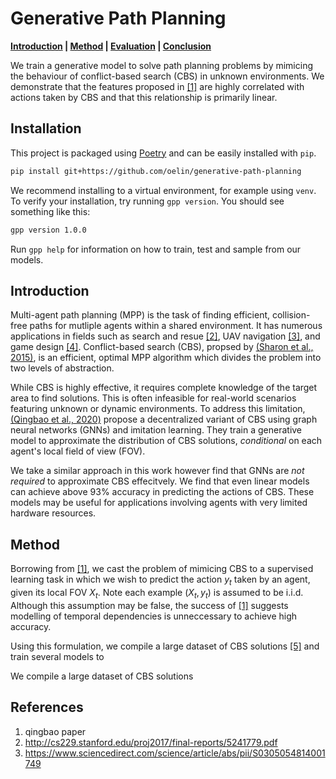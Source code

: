 # Generative Path Planning

**[Introduction](#introduction) | [Method](#method) | [Evaluation](#evaluation) | [Conclusion](#conclusion)**

We train a generative model to solve path planning problems by mimicing the behaviour of conflict-based search (CBS) in unknown environments. We demonstrate that the features proposed in [[1]](#references) are highly correlated with actions taken by CBS and that this relationship is primarily linear.

## Installation

This project is packaged using [Poetry](https://python-poetry.org/) and can be easily installed with `pip`.

```sh
pip install git+https://github.com/oelin/generative-path-planning
```

We recommend installing to a virtual environment, for example using `venv`. To verify your installation, try running `gpp version`. You should see something like this:

```sh
gpp version 1.0.0
```

Run `gpp help` for information on how to train, test and sample from our models.


## Introduction

Multi-agent path planning (MPP) is the task of finding efficient, collision-free paths for mutliple agents within a shared environment. It has numerous applications in fields such as search and resue [[2]](#references), UAV navigation [[3]](#references), and game design [[4]](#references). Conflict-based search (CBS), propsed by [(Sharon et al., 2015)](#references), is an efficient, optimal MPP algorithm which divides the problem into two levels of abstraction.

While CBS is highly effective, it requires complete knowledge of the target area to find solutions. This is often infeasible for real-world scenarios featuring unknown or dynamic environments. To address this limitation, [(Qingbao et al., 2020)](#references) propose a decentralized variant of CBS using graph neural networks (GNNs) and imitation learning. They train a generative model to approximate the distribution of CBS solutions, *conditional* on each agent's local field of view (FOV).

We take a similar approach in this work however find that GNNs are *not required* to approximate CBS effecitvely. We find that even linear models can achieve above 93% accuracy in predicting the actions of CBS. These models may be useful for applications involving agents with very limited hardware resources.


## Method

Borrowing from [[1]](#references), we cast the problem of mimicing CBS to a supervised learning task in which we wish to predict the action $y_t$ taken by an agent, given its local FOV $X_t$. Note each example $(X_t, y_t)$ is assumed to be i.i.d. Although this assumption may be false, the success of [[1]](#references) suggests modelling of temporal dependencies is unneccessary to achieve high accuracy. 

Using this formulation, we compile a large dataset of CBS solutions [[5]](#references) and train several models to 









































































































We compile a large dataset of CBS solutions 



## References
1. qingbao paper
2. http://cs229.stanford.edu/proj2017/final-reports/5241779.pdf
3. https://www.sciencedirect.com/science/article/abs/pii/S0305054814001749

